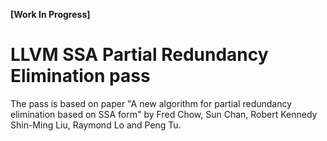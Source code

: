 **[Work In Progress]**

LLVM SSA Partial Redundancy Elimination pass
============================================

The pass is based on paper "A new algorithm for partial redundancy elimination
based on SSA form" by Fred Chow, Sun Chan, Robert Kennedy Shin-Ming Liu,
Raymond Lo and Peng Tu.
